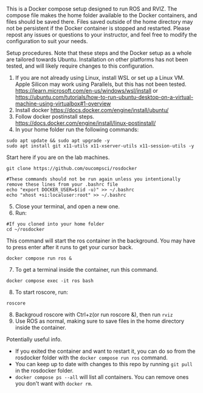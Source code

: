﻿This is a Docker compose setup designed to run ROS and RVIZ. 
The compose file makes the home folder available to the Docker containers, and files should be saved there. Files saved outside of the home directory may not be persistent if the Docker container is stopped and restarted.
Please repost any issues or questions to your instructor, and feel free to modify the configuration to suit your needs.

Setup procedures. Note that these steps and the Docker setup as a whole are tailored towards Ubuntu. Installation on other platforms has not been tested, and will likely require changes to this configuration.

1. If you are not already using Linux, install WSL or set up a Linux VM. Apple Silicon may work using Parallels, but this has not been tested. https://learn.microsoft.com/en-us/windows/wsl/install or https://ubuntu.com/tutorials/how-to-run-ubuntu-desktop-on-a-virtual-machine-using-virtualbox#1-overview
2. Install docker https://docs.docker.com/engine/install/ubuntu/
3. Follow docker postinstall steps. https://docs.docker.com/engine/install/linux-postinstall/
4. In your home folder run the following commands:

```
sudo apt update && sudo apt upgrade -y
sudo apt install git x11-utils x11-xserver-utils x11-session-utils -y

```
Start here if you are on the lab machines. 
```
git clone https://github.com/oucompsci/rosdocker

#These commands should not be run again unless you intentionally remove these lines from your .bashrc file
echo "export DOCKER_USER=$(id -u)" >> ~/.bashrc
echo "xhost +si:localuser:root" >> ~/.bashrc
```
5. Close your terminal, and open a new one.
6. Run:
```
#If you cloned into your home folder
cd ~/rosdocker
```
This command will start the ros container in the background. You may have to press enter after it runs to get your cursor back.
```
docker compose run ros &
```
7. To get a terminal inside the container, run this command.
```
docker compose exec -it ros bash
```
8. To start roscore, run:
```
roscore
```
8. Backgroud roscore with Ctrl+z(or run roscore &), then run ```rviz```
89. Use ROS as normal, making sure to save files in the home directory inside the container.

Potentially useful info.
- If you exited the container and want to restart it, you can do so from the rosdocker folder with the ```docker compose run ros``` command.
- You can keep up to date with changes to this repo by running ```git pull``` in the rosdocker folder.
- ```docker compose ps --all``` will list all containers. You can remove ones you don't want with ```docker rm```.
